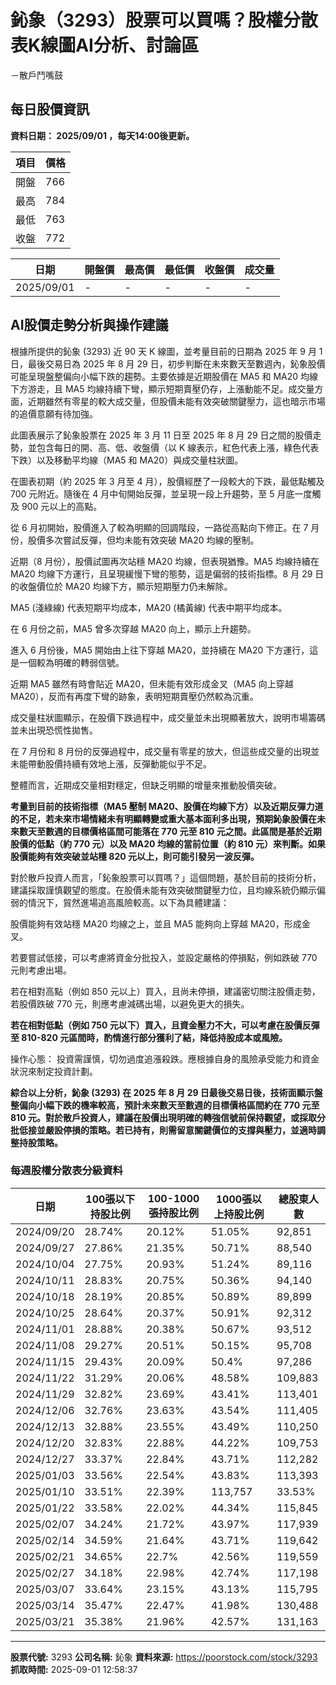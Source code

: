# 鈊象（3293）股票可以買嗎？股權分散表K線圖AI分析、討論區
－散戶鬥嘴鼓

## 每日股價資訊

**資料日期： 2025/09/01 ，每天14:00後更新。**

| 項目 | 價格 |
|------|------|
| 開盤 | 766 |
| 最高 | 784 |
| 最低 | 763 |
| 收盤 | 772 |

| 日期 | 開盤價 | 最高價 | 最低價 | 收盤價 | 成交量 |
|------|--------|--------|--------|--------|--------|
| 2025/09/01 | - | - | - | - | - |

## AI股價走勢分析與操作建議

根據所提供的鈊象 (3293) 近 90 天 K 線圖，並考量目前的日期為 2025 年 9 月 1 日，最後交易日為 2025 年 8 月 29 日，初步判斷在未來數天至數週內，鈊象股價可能呈現盤整偏向小幅下跌的趨勢。主要依據是近期股價在 MA5 和 MA20 均線下方游走，且 MA5 均線持續下彎，顯示短期賣壓仍存，上漲動能不足。成交量方面，近期雖然有零星的較大成交量，但股價未能有效突破關鍵壓力，這也暗示市場的追價意願有待加強。

此圖表展示了鈊象股票在 2025 年 3 月 11 日至 2025 年 8 月 29 日之間的股價走勢，並包含每日的開、高、低、收盤價（以 K 線表示，紅色代表上漲，綠色代表下跌）以及移動平均線（MA5 和 MA20）與成交量柱狀圖。

在圖表初期（約 2025 年 3 月至 4 月），股價經歷了一段較大的下跌，最低點觸及 700 元附近。隨後在 4 月中旬開始反彈，並呈現一段上升趨勢，至 5 月底一度觸及 900 元以上的高點。

從 6 月初開始，股價進入了較為明顯的回調階段，一路從高點向下修正。在 7 月份，股價多次嘗試反彈，但均未能有效突破 MA20 均線的壓制。

近期（8 月份），股價試圖再次站穩 MA20 均線，但表現猶豫。MA5 均線持續在 MA20 均線下方運行，且呈現緩慢下彎的態勢，這是偏弱的技術指標。8 月 29 日的收盤價位於 MA20 均線下方，顯示短期壓力仍未解除。

MA5 (淺綠線) 代表短期平均成本，MA20 (橘黃線) 代表中期平均成本。

在 6 月份之前，MA5 曾多次穿越 MA20 向上，顯示上升趨勢。

進入 6 月份後，MA5 開始由上往下穿越 MA20，並持續在 MA20 下方運行，這是一個較為明確的轉弱信號。

近期 MA5 雖然有時會貼近 MA20，但未能有效形成金叉（MA5 向上穿越 MA20），反而有再度下彎的跡象，表明短期賣壓仍然較為沉重。

成交量柱狀圖顯示，在股價下跌過程中，成交量並未出現顯著放大，說明市場籌碼並未出現恐慌性拋售。

在 7 月份和 8 月份的反彈過程中，成交量有零星的放大，但這些成交量的出現並未能帶動股價持續有效地上漲，反彈動能似乎不足。

整體而言，近期成交量相對穩定，但缺乏明顯的增量來推動股價突破。

**考量到目前的技術指標（MA5 壓制 MA20、股價在均線下方）以及近期反彈力道的不足，若未來市場情緒未有明顯轉變或重大基本面利多出現，預期鈊象股價在未來數天至數週的目標價格區間可能落在 770 元至 810 元之間。此區間是基於近期股價的低點（約 770 元）以及 MA20 均線的當前位置（約 810 元）來判斷。如果股價能夠有效突破並站穩 820 元以上，則可能引發另一波反彈。**

對於散戶投資人而言，「鈊象股票可以買嗎？」這個問題，基於目前的技術分析，建議採取謹慎觀望的態度。在股價未能有效突破關鍵壓力位，且均線系統仍顯示偏弱的情況下，貿然進場追高風險較高。以下為具體建議：

股價能夠有效站穩 MA20 均線之上，並且 MA5 能夠向上穿越 MA20，形成金叉。

若要嘗試低接，可以考慮將資金分批投入，並設定嚴格的停損點，例如跌破 770 元則考慮出場。

若在相對高點（例如 850 元以上）買入，且尚未停損，建議密切關注股價走勢，若股價跌破 770 元，則應考慮減碼出場，以避免更大的損失。

**若在相對低點（例如 750 元以下）買入，且資金壓力不大，可以考慮在股價反彈至 810-820 元區間時，酌情進行部分獲利了結，降低持股成本或風險。**

操作心態： 投資需謹慎，切勿過度追漲殺跌。應根據自身的風險承受能力和資金狀況來制定投資計劃。

**綜合以上分析，鈊象 (3293) 在 2025 年 8 月 29 日最後交易日後，技術面顯示盤整偏向小幅下跌的機率較高，預計未來數天至數週的目標價格區間約在 770 元至 810 元。對於散戶投資人，建議在股價出現明確的轉強信號前保持觀望，或採取分批低接並嚴設停損的策略。若已持有，則需留意關鍵價位的支撐與壓力，並適時調整持股策略。**

### 每週股權分散表分級資料

| 日期 | 100張以下持股比例 | 100-1000張持股比例 | 1000張以上持股比例 | 總股東人數 |
|------|-------------------|--------------------|--------------------|----------|
| 2024/09/20 | 28.74% | 20.12% | 51.05% | 92,851 |
| 2024/09/27 | 27.86% | 21.35% | 50.71% | 88,540 |
| 2024/10/04 | 27.75% | 20.93% | 51.24% | 89,116 |
| 2024/10/11 | 28.83% | 20.75% | 50.36% | 94,140 |
| 2024/10/18 | 28.19% | 20.85% | 50.89% | 89,899 |
| 2024/10/25 | 28.64% | 20.37% | 50.91% | 92,312 |
| 2024/11/01 | 28.88% | 20.38% | 50.67% | 93,512 |
| 2024/11/08 | 29.27% | 20.51% | 50.15% | 95,708 |
| 2024/11/15 | 29.43% | 20.09% | 50.4% | 97,286 |
| 2024/11/22 | 31.29% | 20.06% | 48.58% | 109,883 |
| 2024/11/29 | 32.82% | 23.69% | 43.41% | 113,401 |
| 2024/12/06 | 32.76% | 23.63% | 43.54% | 111,405 |
| 2024/12/13 | 32.88% | 23.55% | 43.49% | 110,250 |
| 2024/12/20 | 32.83% | 22.88% | 44.22% | 109,753 |
| 2024/12/27 | 33.37% | 22.84% | 43.71% | 112,282 |
| 2025/01/03 | 33.56% | 22.54% | 43.83% | 113,393 |
| 2025/01/10 | 33.51% | 22.39% | 113,757 | 33.53% |
| 2025/01/22 | 33.58% | 22.02% | 44.34% | 115,845 |
| 2025/02/07 | 34.24% | 21.72% | 43.97% | 117,939 |
| 2025/02/14 | 34.59% | 21.64% | 43.71% | 119,642 |
| 2025/02/21 | 34.65% | 22.7% | 42.56% | 119,559 |
| 2025/02/27 | 34.18% | 22.98% | 42.74% | 117,198 |
| 2025/03/07 | 33.64% | 23.15% | 43.13% | 115,795 |
| 2025/03/14 | 35.47% | 22.47% | 41.98% | 130,488 |
| 2025/03/21 | 35.38% | 21.96% | 42.57% | 131,163 |

---

**股票代號:** 3293
**公司名稱:** 鈊象
**資料來源:** https://poorstock.com/stock/3293
**抓取時間:** 2025-09-01 12:58:37